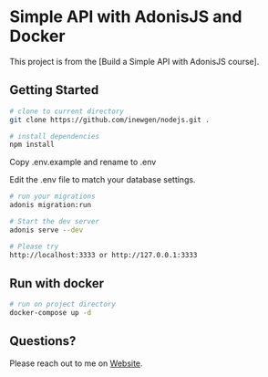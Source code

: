 # Simple API with AdonisJS and Docker

This project is from the [Build a Simple API with AdonisJS course].

## Getting Started

```bash
# clone to current directory
git clone https://github.com/inewgen/nodejs.git .

# install dependencies
npm install
```

Copy .env.example and rename to .env

Edit the .env file to match your database settings.

```bash
# run your migrations
adonis migration:run

# Start the dev server
adonis serve --dev

# Please try
http://localhost:3333 or http://127.0.0.1:3333
```

## Run with docker

```bash
# run on project directory
docker-compose up -d
```

## Questions?

Please reach out to me on [Website](http://www.inewgen.com).

